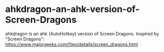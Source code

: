 # ahkdragon-an-ahk-version-of-Screen-Dragons
ahkdragon is an ahk (AutoHotkey) version of Screen Dragons. Inspired by "Screen Dragons": https://www.majorgeeks.com/files/details/screen_dragons.html
